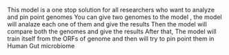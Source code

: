 This model is a one stop solution for all researchers who want to analyze and pin point genomes
You can give two genomes to the model , the model will analaze each one of them and give the results
Then the model will compare both the genomes and give the results
After that, The model will train itself from the ORFs of genome and then will try to pin point them in Human Gut microbiome
